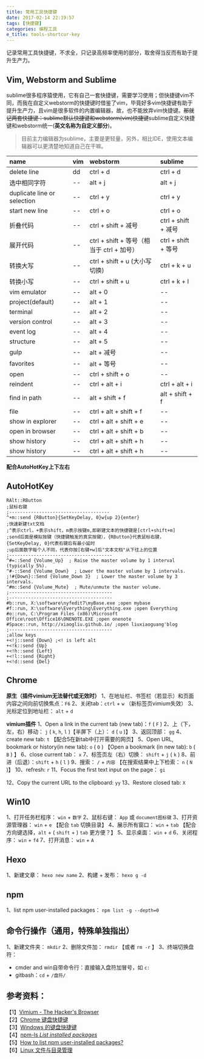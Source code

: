 ```yaml
---
title: 常用工具快捷键
date: 2017-02-14 22:19:57
tags: [快捷键]
categories: 编程工具
e_title: tools-shortcur-key
---
```

记录常用工具快捷键，不求全，只记录高频率使用的部分，取舍得当反而有助于提升生产力。

## Vim, Webstorm and Sublime
sublime很多程序猿使用，它有自己一套快捷键，需要学习使用；但快捷键vim不同，而我在自定义webstorm的快捷键时借鉴了vim，毕竟好多vim快捷键有助于提升生产力，且vim是很多软件的内置编辑器，故，也不能放弃vim快捷键。~~那就记两套快捷键：sublime默认快捷键和webstorm(vim)快捷键~~sublime自定义快捷键和webstorm统一(**英文名称为自定义部分**)。

> 目前主力编辑器为sublime，主要是更轻量，另外，相比IDE，使用文本编辑器可以更清楚地知道自己在干嘛。


| name                        | vim | webstorm                         | sublime           |
|:----------------------------|:----|:---------------------------------|:------------------|
| delete line                 | dd  | ctrl + d                         | ctrl + d          |
| 选中相同字符                | --  | alt + j                          | alt + j           |
| duplicate line or selection | --  | ctrl + y                         | ctrl + y          |
| start new line              | --  | ctrl + o                         | ctrl + o          |
| 折叠代码                    | --  | ctrl + shift + 减号              | ctrl + shift + 减号 |
| 展开代码                    | --  | ctrl + shift + 等号（相当于 ctrl + 加号） | ctrl + shift + 等号 |
| 转换大写                    | --  | ctrl + shift + u (大小写切换)    | ctrl + k + u      |
| 转换小写                    | --  | ctrl + shift + u                 | ctrl + k + l      |
| vim emulator                | --  | alt + 0                          | --                |
| project(default)            | --  | alt + 1                          | --                |
| terminal                    | --  | alt + 2                          | --                |
| version control             | --  | alt + 3                          | --                |
| event log                   | --  | alt + 4                          | --                |
| structure                   | --  | alt + 5                          | --                |
| gulp                        | --  | alt + 减号                       | --                |
| favorites                   | --  | alt + 等号                       | --                |
| open                        | --  | ctrl + shift + o                 | --                |
| reindent                    | --  | ctrl + alt + i                   | ctrl + alt + i    |
| find in path                | --  | alt + shift + f                  | alt + shift + f   |
| file                        | --  | ctrl + alt + shift + f           | --                |
| show in explorer            | --  | ctrl + alt + shift + e           | --                |
| open in browser             | --  | ctrl + alt + shift + b           | --                |
| show history                | --  | ctrl + alt + shift + h           | --                |
| show history                | --  | ctrl + alt + shift + h           | --                |

**配合AutoHotKey上下左右**

## AutoHotKey
```
RAlt::RButton
;鼠标右键
;-------------------------------------
^+m::send {RButton}{SetKeyDelay, 0}w{up 2}{enter}
;快速新建txt文档
;^表示ctrl，+表示shift，m表示按键m,即新建文本的快捷键是[ctrl+shift+m]
;send后面是模拟按键（快捷键触发的真实按键），{RButton}代表鼠标右键，{SetKeyDelay, 0}代表右键后有最小延时
;up后面数字每个人不同，代表你按[右键+w]后"文本文档"从下往上的位置
;--------------------------------------
^#=::Send {Volume_Up}  ; Raise the master volume by 1 interval (typically 5%).
^#-::Send {Volume_Down}  ; Lower the master volume by 1 intervals.
;!#{Down}::Send {Volume_Down 3}  ; Lower the master volume by 3 intervals.
^#m::Send {Volume_Mute}  ; Mute/unmute the master volume.
;--------------------------------------
;--------------------------------------
#b::run, X:\software\nyfedit7\myBase.exe ;open mybase
#f::run, X:\software\Everything\Everything.exe ;open Everything
#o::run, C:\Program Files (x86)\Microsoft Office\root\Office16\ONENOTE.EXE ;open onenote
#Space::run, http://xiaogliu.github.io/ ;open liuxiaoguang'blog
;--------------------------------------
;allow keys
+<!j::send {Down} ;<! is left alt
+<!k::send {Up}
+<!h::send {Left}
+<!l::send {Right}
+<!d::send {Del}
```
## Chrome
**原生（插件vimium无法替代或无效时）**
1、在地址栏、书签栏（若显示）和页面内容之间向前切换焦点：`F6`
2、关闭tab：`ctrl` + `w` （新标签页vimium失效）
3、光标定位到地址栏： `alt` + `d`

**vimium插件**
1、Open a link in the current tab (new tab)：`f` ( `F` )
2、上（下，左，右）移动： `j` ( `k`, `h`, `l` )【半屏下（上）： `d` ( `u` )】
3、返回顶部： `gg`
4、create new tab: `t` 【配合5在新tab中打开需要的网页】
5、Open URL, bookmark or history(in new tab): `o` ( `O` ) 【Open a bookmark (in new tab): `b` ( `B` ) 】
6、close current tab： `x`
7、标签页左（右）切换： `shift` + `j` ( `k` )
8、前进（后退）：`shift` + `h` ( `l` )
9、搜索： `/` + `内容` 【在搜索结果中上下检索： `n` ( `N` )】
10、refresh: `r`
11、Focus the first text input on the page： `gi`
<!-- more -->
12、Copy the current URL to the clipboard: `yy`
13、Restore closed tab: `X`

## Win10
1、打开任务栏程序： `win` + `数字`
2、鼠标右键： `App` 或 `document图标键`
3、打开资源管理器： `win` + `e` 【配合 `tab` 切换目录】
4、展示所有窗口： `win` + `tab` 【配合方向键选择，`alt` + ( `shift` + ) `tab` 更方便？】
5、显示桌面： `win` + `d`
6、关闭程序： `win` + `f4`
7、打开消息： `win` + `A`

## Hexo
1、新建文章： `hexo new name`
2、构建 + 发布： `hexo g -d`

## npm
1、list npm user-installed packages： `npm list -g --depth=0`

## 命令行操作（通用，特殊单独指出）
1、新建文件夹： `mkdir`
2、删除文件加： `rmdir` 【或者 `rm -r` 】
3、终端切换盘符：
  - cmder and win自带命令行：直接输入盘符加冒号，如 `c:`
  - gitbash：`cd` + `/盘符/`

## 参考资料：
【1】[Vimium - The Hacker's Browser](https://github.com/philc/vimium#keyboard-bindings)   
【2】[Chrome 键盘快捷键](https://support.google.com/chrome/answer/157179?hl=zh-Hans)   
【3】[Windows 的键盘快捷键](https://support.microsoft.com/zh-cn/help/126449/keyboard-shortcuts-for-windows)   
【4】[npm-ls _List installed packages_](https://docs.npmjs.com/cli/ls)   
【5】[How to list npm user-installed packages?](http://stackoverflow.com/questions/17937960/how-to-list-npm-user-installed-packages)   
【6】[Linux 文件与目录管理](http://www.w3cschool.cn/linux/linux-file-content-manage.html)
